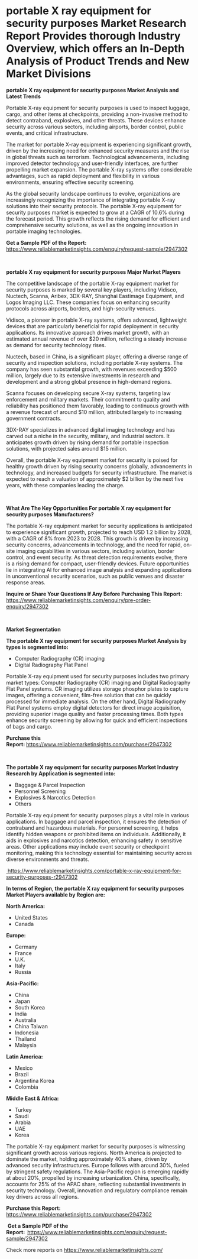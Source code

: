 <p><h1>portable X ray equipment for security purposes Market Research Report Provides thorough Industry Overview, which offers an In-Depth Analysis of Product Trends and New Market Divisions</h1></p><p><strong>portable X ray equipment for security purposes Market Analysis and Latest Trends</strong></p>
<p><p>Portable X-ray equipment for security purposes is used to inspect luggage, cargo, and other items at checkpoints, providing a non-invasive method to detect contraband, explosives, and other threats. These devices enhance security across various sectors, including airports, border control, public events, and critical infrastructure. </p><p>The market for portable X-ray equipment is experiencing significant growth, driven by the increasing need for enhanced security measures and the rise in global threats such as terrorism. Technological advancements, including improved detector technology and user-friendly interfaces, are further propelling market expansion. The portable X-ray systems offer considerable advantages, such as rapid deployment and flexibility in various environments, ensuring effective security screening. </p><p>As the global security landscape continues to evolve, organizations are increasingly recognizing the importance of integrating portable X-ray solutions into their security protocols. The portable X-ray equipment for security purposes market is expected to grow at a CAGR of 10.6% during the forecast period. This growth reflects the rising demand for efficient and comprehensive security solutions, as well as the ongoing innovation in portable imaging technologies.</p></p>
<p><strong>Get a Sample PDF of the Report:&nbsp;</strong> <a href="https://www.reliablemarketinsights.com/enquiry/request-sample/2947302?utm_campaign=2207&utm_medium=2&utm_source=Github&utm_content=ia&utm_term=12032025&utm_id=portable-x-ray-equipment-for-security-purposes">https://www.reliablemarketinsights.com/enquiry/request-sample/2947302</a></p>
<p>&nbsp;</p>
<p><strong>portable X ray equipment for security purposes Major Market Players</strong></p>
<p><p>The competitive landscape of the portable X-ray equipment market for security purposes is marked by several key players, including Vidisco, Nuctech, Scanna, Aribex, 3DX-RAY, Shanghai Eastimage Equipment, and Logos Imaging LLC. These companies focus on enhancing security protocols across airports, borders, and high-security venues.</p><p>Vidisco, a pioneer in portable X-ray systems, offers advanced, lightweight devices that are particularly beneficial for rapid deployment in security applications. Its innovative approach drives market growth, with an estimated annual revenue of over $20 million, reflecting a steady increase as demand for security technology rises.</p><p>Nuctech, based in China, is a significant player, offering a diverse range of security and inspection solutions, including portable X-ray systems. The company has seen substantial growth, with revenues exceeding $500 million, largely due to its extensive investments in research and development and a strong global presence in high-demand regions.</p><p>Scanna focuses on developing secure X-ray systems, targeting law enforcement and military markets. Their commitment to quality and reliability has positioned them favorably, leading to continuous growth with a revenue forecast of around $10 million, attributed largely to increasing government contracts.</p><p>3DX-RAY specializes in advanced digital imaging technology and has carved out a niche in the security, military, and industrial sectors. It anticipates growth driven by rising demand for portable inspection solutions, with projected sales around $15 million.</p><p>Overall, the portable X-ray equipment market for security is poised for healthy growth driven by rising security concerns globally, advancements in technology, and increased budgets for security infrastructure. The market is expected to reach a valuation of approximately $2 billion by the next five years, with these companies leading the charge.</p></p>
<p>&nbsp;</p>
<p><strong>What Are The Key Opportunities For portable X ray equipment for security purposes Manufacturers?</strong></p>
<p><p>The portable X-ray equipment market for security applications is anticipated to experience significant growth, projected to reach USD 1.2 billion by 2028, with a CAGR of 8% from 2023 to 2028. This growth is driven by increasing security concerns, advancements in technology, and the need for rapid, on-site imaging capabilities in various sectors, including aviation, border control, and event security. As threat detection requirements evolve, there is a rising demand for compact, user-friendly devices. Future opportunities lie in integrating AI for enhanced image analysis and expanding applications in unconventional security scenarios, such as public venues and disaster response areas.</p></p>
<p><strong>Inquire or Share Your Questions If Any Before Purchasing This Report:</strong> <a href="https://www.reliablemarketinsights.com/enquiry/pre-order-enquiry/2947302?utm_campaign=2207&utm_medium=2&utm_source=Github&utm_content=ia&utm_term=12032025&utm_id=portable-x-ray-equipment-for-security-purposes">https://www.reliablemarketinsights.com/enquiry/pre-order-enquiry/2947302</a></p>
<p>&nbsp;</p>
<p><strong>Market Segmentation</strong></p>
<p><strong>The portable X ray equipment for security purposes Market Analysis by types is segmented into:</strong></p>
<p><ul><li>Computer Radiography (CR) imaging</li><li>Digital Radiography Flat Panel</li></ul></p>
<p><p>Portable X-ray equipment used for security purposes includes two primary market types: Computer Radiography (CR) imaging and Digital Radiography Flat Panel systems. CR imaging utilizes storage phosphor plates to capture images, offering a convenient, film-free solution that can be quickly processed for immediate analysis. On the other hand, Digital Radiography Flat Panel systems employ digital detectors for direct image acquisition, providing superior image quality and faster processing times. Both types enhance security screening by allowing for quick and efficient inspections of bags and cargo.</p></p>
<p><strong>Purchase this Report:&nbsp;</strong><a href="https://www.reliablemarketinsights.com/purchase/2947302?utm_campaign=2207&utm_medium=2&utm_source=Github&utm_content=ia&utm_term=12032025&utm_id=portable-x-ray-equipment-for-security-purposes">https://www.reliablemarketinsights.com/purchase/2947302</a></p>
<p>&nbsp;</p>
<p><strong>The portable X ray equipment for security purposes Market Industry Research by Application is segmented into:</strong></p>
<p><ul><li>Baggage & Parcel Inspection</li><li>Personnel Screening</li><li>Explosives & Narcotics Detection</li><li>Others</li></ul></p>
<p><p>Portable X-ray equipment for security purposes plays a vital role in various applications. In baggage and parcel inspection, it ensures the detection of contraband and hazardous materials. For personnel screening, it helps identify hidden weapons or prohibited items on individuals. Additionally, it aids in explosives and narcotics detection, enhancing safety in sensitive areas. Other applications may include event security or checkpoint monitoring, making this technology essential for maintaining security across diverse environments and threats.</p></p>
<p><a href="https://www.reliablemarketinsights.com/portable-x-ray-equipment-for-security-purposes-r2947302?utm_campaign=2207&utm_medium=2&utm_source=Github&utm_content=ia&utm_term=12032025&utm_id=portable-x-ray-equipment-for-security-purposes">&nbsp;https://www.reliablemarketinsights.com/portable-x-ray-equipment-for-security-purposes-r2947302</a></p>
<p><strong>In terms of Region, the portable X ray equipment for security purposes Market Players available by Region are:</strong></p>
<p>
    <p> <strong> North America: </strong>
        <ul>
            <li>United States</li>
            <li>Canada</li>
        </ul>
        </p> 
    <p> <strong> Europe: </strong>
        <ul>
            <li>Germany</li>
            <li>France</li>
            <li>U.K.</li>
            <li>Italy</li>
            <li>Russia</li>
        </ul>
        </p> 
    <p> <strong> Asia-Pacific: </strong>
        <ul>
            <li>China</li>
            <li>Japan</li>
            <li>South Korea</li>
            <li>India</li>
            <li>Australia</li>
            <li>China Taiwan</li>
            <li>Indonesia</li>
            <li>Thailand</li>
            <li>Malaysia</li>
        </ul>
        </p> 
    <p> <strong> Latin America: </strong>
        <ul>
            <li>Mexico</li>
            <li>Brazil</li>
            <li>Argentina Korea</li>
            <li>Colombia</li>
        </ul>
        </p> 
    <p> <strong> Middle East & Africa: </strong>
        <ul>
            <li>Turkey</li>
            <li>Saudi</li>
            <li>Arabia</li>
            <li>UAE</li>
            <li>Korea</li>
        </ul>
    </p>
    </p>
<p><p>The portable X-ray equipment market for security purposes is witnessing significant growth across various regions. North America is projected to dominate the market, holding approximately 40% share, driven by advanced security infrastructures. Europe follows with around 30%, fueled by stringent safety regulations. The Asia-Pacific region is emerging rapidly at about 20%, propelled by increasing urbanization. China, specifically, accounts for 25% of the APAC share, reflecting substantial investments in security technology. Overall, innovation and regulatory compliance remain key drivers across all regions.</p></p>
<p><strong>Purchase this Report: </strong><a href="https://www.reliablemarketinsights.com/purchase/2947302?utm_campaign=2207&utm_medium=2&utm_source=Github&utm_content=ia&utm_term=12032025&utm_id=portable-x-ray-equipment-for-security-purposes">https://www.reliablemarketinsights.com/purchase/2947302</a></p>
<p>&nbsp;<strong>Get a Sample PDF of the Report:&nbsp;&nbsp;</strong><a href="https://www.reliablemarketinsights.com/enquiry/request-sample/2947302?utm_campaign=2207&utm_medium=2&utm_source=Github&utm_content=ia&utm_term=12032025&utm_id=portable-x-ray-equipment-for-security-purposes">https://www.reliablemarketinsights.com/enquiry/request-sample/2947302</a></p>
<p><strong></strong></p>
<p>Check more reports on <a href="https://www.reliablemarketinsights.com/?utm_campaign=2207&utm_medium=2&utm_source=Github&utm_content=ia&utm_term=12032025&utm_id=portable-x-ray-equipment-for-security-purposes">https://www.reliablemarketinsights.com/</a></p>